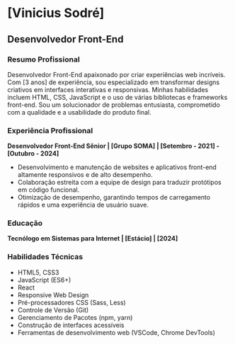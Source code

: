 # [Vinicius Sodré]

## Desenvolvedor Front-End

### Resumo Profissional

Desenvolvedor Front-End apaixonado por criar experiências web incríveis. Com [3 anos] de experiência, sou especializado em transformar designs criativos em interfaces interativas e responsivas. Minhas habilidades incluem HTML, CSS, JavaScript e o uso de várias bibliotecas e frameworks front-end. Sou um solucionador de problemas entusiasta, comprometido com a qualidade e a usabilidade do produto final.

### Experiência Profissional

**Desenvolvedor Front-End Sênior | [Grupo SOMA] | [Setembro - 2021] - [Outubro - 2024]**

- Desenvolvimento e manutenção de websites e aplicativos front-end altamente responsivos e de alto desempenho.
- Colaboração estreita com a equipe de design para traduzir protótipos em código funcional.
- Otimização de desempenho, garantindo tempos de carregamento rápidos e uma experiência de usuário suave.

### Educação

**Tecnólogo em Sistemas para Internet | [Estácio] | [2024]**

### Habilidades Técnicas

- HTML5, CSS3
- JavaScript (ES6+)
- React
- Responsive Web Design
- Pré-processadores CSS (Sass, Less)
- Controle de Versão (Git)
- Gerenciamento de Pacotes (npm, yarn)
- Construção de interfaces acessíveis
- Ferramentas de desenvolvimento web (VSCode, Chrome DevTools)


